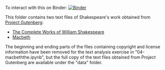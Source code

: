 To interact with this on Binder:
[![Binder](https://mybinder.org/badge_logo.svg)](https://mybinder.org/v2/gh/benjum/week7bindertest/HEAD)

This folder contains two text files of Shakespeare's work obtained from [Project Gutenberg](https://www.gutenberg.org/):

* [The Complete Works of William Shakespeare](https://www.gutenberg.org/ebooks/100)
* [Macbeth](https://www.gutenberg.org/ebooks/1533)

The beginning and ending parts of the files containing copyright and license information have been removed for the text analysis exercise in "04-macbeththe.ipynb", but the full copy of the text files obtained from Project Gutenberg are available under the "data" folder.
